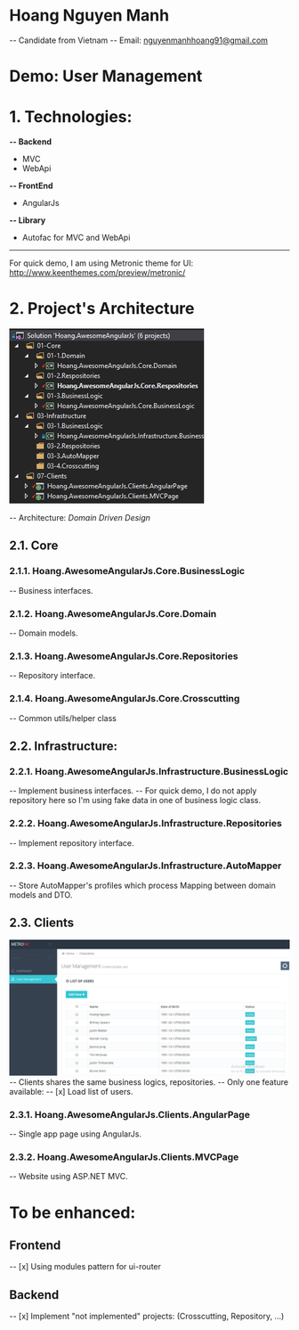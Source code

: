 # Hoang Nguyen Manh 
-- Candidate from Vietnam 
-- Email: nguyenmanhhoang91@gmail.com
# Demo: User Management

# 1. Technologies:
**-- Backend**
+ MVC
+ WebApi

**-- FrontEnd**
+ AngularJs

**-- Library**
+ Autofac for MVC and WebApi
------
For quick demo, I am using Metronic theme for UI:
http://www.keenthemes.com/preview/metronic/

# 2. Project's Architecture
![Folder structure](project-architecture.png)

-- Architecture: *Domain Driven Design*

## 2.1. Core

### 2.1.1. Hoang.AwesomeAngularJs.Core.BusinessLogic
-- Business interfaces.

### 2.1.2. Hoang.AwesomeAngularJs.Core.Domain
-- Domain models.

### 2.1.3. Hoang.AwesomeAngularJs.Core.Repositories
-- Repository interface.

### 2.1.4. Hoang.AwesomeAngularJs.Core.Crosscutting
-- Common utils/helper class

## 2.2. Infrastructure:

### 2.2.1. Hoang.AwesomeAngularJs.Infrastructure.BusinessLogic
-- Implement business interfaces.
-- For quick demo, I do not apply repository here so I'm using fake data in one of business logic class.

### 2.2.2. Hoang.AwesomeAngularJs.Infrastructure.Repositories
-- Implement repository interface.

### 2.2.3. Hoang.AwesomeAngularJs.Infrastructure.AutoMapper
-- Store AutoMapper's profiles which process Mapping between domain models and DTO. 

## 2.3. Clients
![User Management module](user-management.png)
-- Clients shares the same business logics, repositories.
-- Only one feature available: 
-- [x] Load list of users. 

### 2.3.1. Hoang.AwesomeAngularJs.Clients.AngularPage
-- Single app page using AngularJs. 

### 2.3.2. Hoang.AwesomeAngularJs.Clients.MVCPage
-- Website using ASP.NET MVC. 

# To be enhanced: 
## Frontend
-- [x] Using modules pattern for ui-router
## Backend
-- [x] Implement "not implemented" projects: (Crosscutting, Repository, ...)
